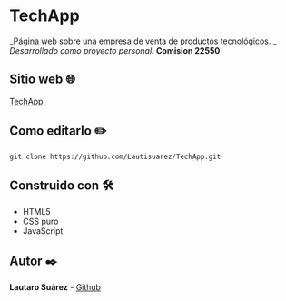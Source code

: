 # TechApp
_Página web sobre una empresa de venta de productos tecnológicos. _
_Desarrollado como proyecto personal._
**Comision 22550**

## Sitio web 🌐
<a href="https://lautisuarez.github.io/TechApp/" target="_blank">TechApp</a>

## Como editarlo ✏️
```
git clone https://github.com/Lautisuarez/TechApp.git
```

## Construido con 🛠️
* HTML5
* CSS puro
* JavaScript

## Autor ✒️
**Lautaro Suárez** - [Github](https://github.com/Lautisuarez)
